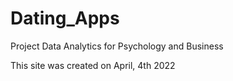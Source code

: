 # Dating_Apps
Project Data Analytics for Psychology and Business

This site was created on April, 4th 2022
